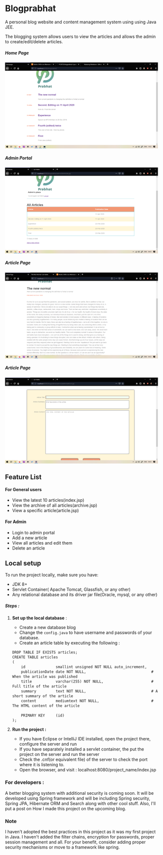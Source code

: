 # Blogprabhat
A personal blog website and content management system  using using Java JEE.

The blogging system allows users to view the articles and allows the admin to create/edit/delete articles.

##### Home Page
![Article listing page](images/home1.png)

##### Admin Portal
![Admin Portal](images/adminhome.png)

##### Article Page
![Article page](images/article.png)

##### Article Page
![Add Article page](images/addarticle.png)

## Feature List

#### For General users

* View the latest 10 articles(index.jsp)
* View the archive of all articles(archive.jsp)
* View a specific article(article.jsp)

#### For Admin

* Login to admin portal
* Add a new article
* View all articles and edit them
* Delete an article

## Local setup

To run the project locally, make sure you have:
* JDK 8+
* Servlet Container( Apache Tomcat, Glassfish, or any other)
* Any relational database and its driver jar file(Oracle, mysql, or any other)

##### Steps :
1. **Set up the local database** :

	* Create a new database blog
	* Change the `config.java` to have username and passwords of your database.
	* Create an article table by executing the following :
	
	```
	DROP TABLE IF EXISTS articles;
	CREATE TABLE articles
	(
		id              smallint unsigned NOT NULL auto_increment,
		publicationDate date NOT NULL,                              # When the article was published
		title           varchar(255) NOT NULL,                      # Full title of the article
		summary         text NOT NULL,                              # A short summary of the article
		content         mediumtext NOT NULL,                        # The HTML content of the article

		PRIMARY KEY     (id)
	);
	```
	
2. **Run the project :**
	* If you have Eclipse or IntelliJ IDE installed, open the project there, configure the server and run
	* If you have separately installed a servlet container, the put the project on the server and run the server
	* Check the .cnf(or equivalent file) of the server to check the port where it is listening to.
	* Open the browser, and visit : localhost:8080/project_name/index.jsp
	

### For developers :

A better blogging system with additional security is coming soon. It will be developed using Spring framework and
will be including Spring security, Spring JPA, Hibernate ORM and Search along with other cool stuff.
Also, I'll put a post on How I made this project on the upcoming blog.


### Note
I haven't adopted the best practices in this project as it was my first project in Java.
I haven't added the filter chains, encryption for passwords, proper session management and all.
For your benefit, consider adding proper security mechanisms or move to a framework like spring.
	